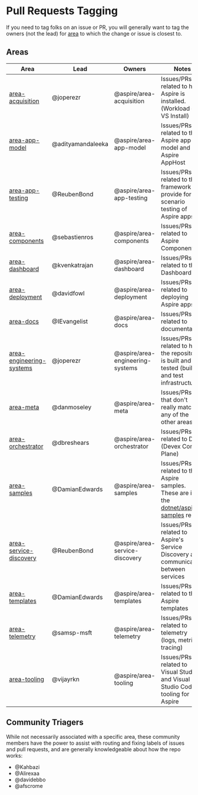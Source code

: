 # Pull Requests Tagging

If you need to tag folks on an issue or PR, you will generally want to tag the owners (not the lead) for [area](#areas) to which the change or issue is closest to.

## Areas

| Area                                                                                                                        | Lead              | Owners                           | Notes                                                                                                                              |
| --------------------------------------------------------------------------------------------------------------------------- | ----------------- | -------------------------------- | ---------------------------------------------------------------------------------------------------------------------------------- |
| [area-acquisition](https://github.com/dotnet/aspire/issues?q=is%3Aopen+is%3Aissue+label%3Aarea-acquisition)                 | @joperezr         | @aspire/area-acquisition         | Issues/PRs related to how Aspire is installed. (Workload or VS Install)                                                            |
| [area-app-model](https://github.com/dotnet/aspire/issues?q=is%3Aopen+is%3Aissue+label%3Aarea-app-model)                     | @adityamandaleeka | @aspire/area-app-model           | Issues/PRs related to the Aspire app model and Aspire AppHost                                                                      |
| [area-app-testing](https://github.com/dotnet/aspire/issues?q=is%3Aopen+is%3Aissue+label%3Aarea-app-testing)                 | @ReubenBond       | @aspire/area-app-testing         | Issues/PRs related to the framework we provide for scenario testing of Aspire apps                                                 |
| [area-components](https://github.com/dotnet/aspire/issues?q=is%3Aopen+is%3Aissue+label%3Aarea-components)                   | @sebastienros     | @aspire/area-components          | Issues/PRs related to Aspire Components                                                                                            |
| [area-dashboard](https://github.com/dotnet/aspire/issues?q=is%3Aopen+is%3Aissue+label%3Aarea-dashboard)                     | @kvenkatrajan     | @aspire/area-dashboard           | Issues/PRs related to the Dashboard UI                                                                                             |
| [area-deployment](https://github.com/dotnet/aspire/issues?q=is%3Aopen+is%3Aissue+label%3Aarea-deployment)                   | @davidfowl        | @aspire/area-deployment          | Issues/PRs related to deploying Aspire apps                                                                                        |
| [area-docs](https://github.com/dotnet/aspire/issues?q=is%3Aopen+is%3Aissue+label%3Aarea-docs)                               | @IEvangelist      | @aspire/area-docs                | Issues/PRs related to documentation                                                                                                |
| [area-engineering-systems](https://github.com/dotnet/aspire/issues?q=is%3Aopen+is%3Aissue+label%3Aarea-engineering-systems) | @joperezr         | @aspire/area-engineering-systems | Issues/PRs related to how the repository is built and tested (build and test infrastructure)                                       |
| [area-meta](https://github.com/dotnet/aspire/issues?q=is%3Aopen+is%3Aissue+label%3Aarea-meta)                               | @danmoseley       | @aspire/area-meta                | Issues/PRs that don't really match any of the other areas                                                                          |
| [area-orchestrator](https://github.com/dotnet/aspire/issues?q=is%3Aopen+is%3Aissue+label%3Aarea-orchestrator)               | @dbreshears       | @aspire/area-orchestrator        | Issues/PRs related to DCP (Devex Control Plane)                                                                                    |
| [area-samples](https://github.com/dotnet/aspire-samples/issues?q=is%3Aopen+is%3Aissue+label%3Aarea-samples)                 | @DamianEdwards    | @aspire/area-samples             | Issues/PRs related to the Aspire samples. These are in the [dotnet/aspire-samples](https://github.com/dotnet/aspire-samples) repo. |
| [area-service-discovery](https://github.com/dotnet/aspire/issues?q=is%3Aopen+is%3Aissue+label%3Aarea-service-discovery)     | @ReubenBond       | @aspire/area-service-discovery   | Issues/PRs related to Aspire's Service Discovery and communication between services                                                |
| [area-templates](https://github.com/dotnet/aspire/issues?q=is%3Aopen+is%3Aissue+label%3Aarea-templates)                     | @DamianEdwards    | @aspire/area-templates           | Issues/PRs related to the Aspire templates                                                                                         |
| [area-telemetry](https://github.com/dotnet/aspire/issues?q=is%3Aopen+is%3Aissue+label%3Aarea-telemetry)                     | @samsp-msft       | @aspire/area-telemetry           | Issues/PRs related to telemetry (logs, metrics, tracing)                                                                           |
| [area-tooling](https://github.com/dotnet/aspire/issues?q=is%3Aopen+is%3Aissue+label%3Aarea-tooling)                         | @vijayrkn         | @aspire/area-tooling             | Issues/PRs related to Visual Studio and Visual Studio Code tooling for Aspire                                                      |

## Community Triagers

While not necessarily associated with a specific area, these community members have the power to assist with routing and fixing labels of issues and pull requests, and are generally knowledgeable about how the repo works:

* @Kahbazi
* @Alirexaa
* @davidebbo
* @afscrome
